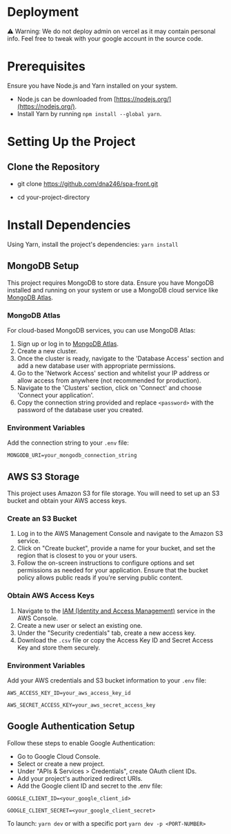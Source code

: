 # Deployment
⚠️ Warning:
We do not deploy admin on vercel as it may contain personal info.
Feel free to tweak with your google account in the source code.

# Prerequisites


Ensure you have Node.js and Yarn installed on your system. 

- Node.js can be downloaded from [https://nodejs.org/](https://nodejs.org/).
- Install Yarn by running `npm install --global yarn`.

# Setting Up the Project

## Clone the Repository

- git clone https://github.com/dna246/spa-front.git

- cd your-project-directory

# Install Dependencies
Using Yarn, install the project's dependencies: `yarn install`

## MongoDB Setup

This project requires MongoDB to store data. Ensure you have MongoDB installed and running on your system or use a MongoDB cloud service like [MongoDB Atlas](https://www.mongodb.com/cloud/atlas).

### MongoDB Atlas

For cloud-based MongoDB services, you can use MongoDB Atlas:

1. Sign up or log in to [MongoDB Atlas](https://www.mongodb.com/cloud/atlas).
2. Create a new cluster.
3. Once the cluster is ready, navigate to the 'Database Access' section and add a new database user with appropriate permissions.
4. Go to the 'Network Access' section and whitelist your IP address or allow access from anywhere (not recommended for production).
5. Navigate to the 'Clusters' section, click on 'Connect' and choose 'Connect your application'.
6. Copy the connection string provided and replace `<password>` with the password of the database user you created.

### Environment Variables

Add the connection string to your `.env` file:

`MONGODB_URI=your_mongodb_connection_string`

## AWS S3 Storage

This project uses Amazon S3 for file storage. You will need to set up an S3 bucket and obtain your AWS access keys.

### Create an S3 Bucket

1. Log in to the AWS Management Console and navigate to the Amazon S3 service.
2. Click on "Create bucket", provide a name for your bucket, and set the region that is closest to you or your users.
3. Follow the on-screen instructions to configure options and set permissions as needed for your application. Ensure that the bucket policy allows public reads if you're serving public content.

### Obtain AWS Access Keys

1. Navigate to the [IAM (Identity and Access Management)](https://console.aws.amazon.com/iam/) service in the AWS Console.
2. Create a new user or select an existing one.
3. Under the "Security credentials" tab, create a new access key.
4. Download the `.csv` file or copy the Access Key ID and Secret Access Key and store them securely.

### Environment Variables

Add your AWS credentials and S3 bucket information to your `.env` file:

```
AWS_ACCESS_KEY_ID=your_aws_access_key_id

AWS_SECRET_ACCESS_KEY=your_aws_secret_access_key
```

## Google Authentication Setup
Follow these steps to enable Google Authentication:

- Go to Google Cloud Console.
- Select or create a new project.
- Under "APIs & Services > Credentials", create OAuth client IDs.
- Add your project's authorized redirect URIs.
- Add the Google client ID and secret to the .env file:
```
GOOGLE_CLIENT_ID=<your_google_client_id>

GOOGLE_CLIENT_SECRET=<your_google_client_secret>
```
To launch:
`yarn dev` or with a specific port `yarn dev -p <PORT-NUMBER>` 
